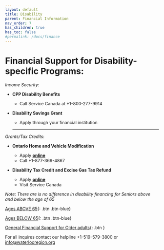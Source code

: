```yaml
---
layout: default
title: Disability 
parent: Financial Information
nav_order: 7
has_children: true
has_toc: false
#permalink: /docs/finance
---
```


#  Financial Support for Disability-specific Programs:

*Income Security*:
- **CPP Disability Benefits**
  * Call Service Canada at +1-800-277-9914

- **Disability Savings Grant**
  * Apply through your financial institution
  ___
*Grants/Tax Credits*:
- **Ontario Home and Vehicle Modification**
  * Apply [**online**](https://www.marchofdimes.ca/EN/programs/hvmp/Pages/HomeandVehicle.aspx)
  * Call +1-877-369-4867
  
- **Disability Tax Credit and Excise Gas Tax Refund**
  * Apply [**online**](https://www.canada.ca/en/revenue-agency/services/tax/individuals/segments/tax-credits-deductions-persons-disabilities.html)
  * Visit Service Canada

*Note:* _There are is no difference in disability financing for Seniors above and below the age of 65_

[Ages ABOVE 65](./Above65.md){: .btn .btn-blue}

[Ages BELOW 65](./Below65.md){: .btn .btn-blue}

[General Financial Support for Older adults](./financialhelp.md){: .btn }

For all inquires contact our helpline +1-519-579-3800 or [info@waterlooregion.org](mailto:info@waterlooregion.org)
